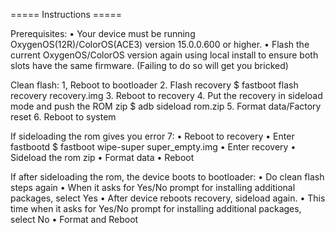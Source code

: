 ===== Instructions =====


Prerequisites:
 • Your device must be running OxygenOS(12R)/ColorOS(ACE3) version 15.0.0.600 or higher.
 • Flash the current OxygenOS/ColorOS version again using local install to ensure
   both slots have the same firmware. (Failing to do so will get you bricked)


Clean flash:
1, Reboot to bootloader
2. Flash recovery
       $ fastboot flash recovery recovery.img
3. Reboot to recovery
4. Put the recovery in sideload mode and push the ROM zip
       $ adb sideload rom.zip
5. Format data/Factory reset
6. Reboot to system

If sideloading the rom gives you error 7:
 • Reboot to recovery
 • Enter fastbootd
       $ fastboot wipe-super super_empty.img
 • Enter recovery
 • Sideload the rom zip
 • Format data
 • Reboot

If after sideloading the rom, the device boots to bootloader:
 • Do clean flash steps again
 • When it asks for Yes/No prompt for installing additional packages, select Yes
 • After device reboots recovery, sideload again.
 • This time when it asks for Yes/No prompt for installing additional packages, select No
 • Format and Reboot